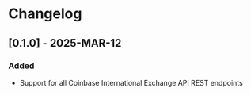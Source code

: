 # Changelog

## [0.1.0] - 2025-MAR-12

### Added

- Support for all Coinbase International Exchange API REST endpoints
